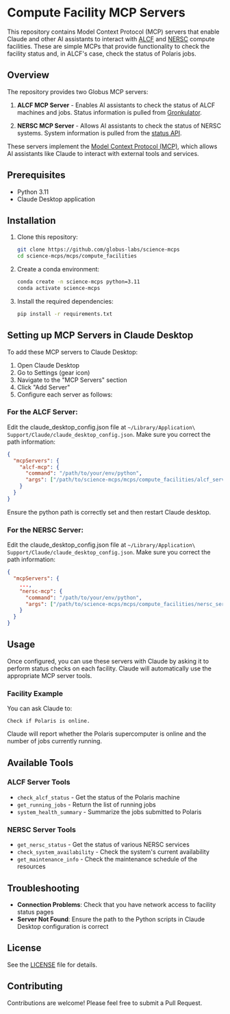 # Compute Facility MCP Servers

This repository contains Model Context Protocol (MCP) servers that enable Claude and other AI assistants to interact with [ALCF](https://www.alcf.anl.gov/) and [NERSC](https://www.nersc.gov/) compute facilities. These are simple MCPs that provide functionality to check the facility status and, in ALCF's case, check the status of Polaris jobs.

## Overview

The repository provides two Globus MCP servers:

1. **ALCF MCP Server** - Enables AI assistants to check the status of ALCF machines and jobs. Status information is pulled from [Gronkulator](https://status.alcf.anl.gov/#/polaris).

2. **NERSC MCP Server** - Allows AI assistants to check the status of NERSC systems. System information is pulled from the [status API](https://api.nersc.gov/api/v1.2/status).

These servers implement the [Model Context Protocol (MCP)](https://github.com/anthropics/anthropic-cookbook/tree/main/mcp), which allows AI assistants like Claude to interact with external tools and services.

## Prerequisites

- Python 3.11
- Claude Desktop application


## Installation

1. Clone this repository:
   ```bash
   git clone https://github.com/globus-labs/science-mcps
   cd science-mcps/mcps/compute_facilities
   ```

2. Create a conda environment:
   ```bash
   conda create -n science-mcps python=3.11
   conda activate science-mcps
   ```

3. Install the required dependencies:
   ```bash
   pip install -r requirements.txt
   ```

## Setting up MCP Servers in Claude Desktop

To add these MCP servers to Claude Desktop:

1. Open Claude Desktop
2. Go to Settings (gear icon)
3. Navigate to the "MCP Servers" section
4. Click "Add Server"
5. Configure each server as follows:

### For the ALCF Server:

Edit the claude_desktop_config.json file at `~/Library/Application\ Support/Claude/claude_desktop_config.json`. Make sure you correct the path information:

```json
{
  "mcpServers": {
    "alcf-mcp": {
      "command": "/path/to/your/env/python",
      "args": ["/path/to/science-mcps/mcps/compute_facilities/alcf_server.py"],
    }
  }
}
```


Ensure the python path is correctly set and then restart Claude desktop.

### For the NERSC Server:

Edit the claude_desktop_config.json file at `~/Library/Application\ Support/Claude/claude_desktop_config.json`. Make sure you correct the path information:

```json
{
  "mcpServers": {
    ...,
    "nersc-mcp": {
      "command": "/path/to/your/env/python",
      "args": ["/path/to/science-mcps/mcps/compute_facilities/nersc_server.py"],
    }
  }
}
```

## Usage

Once configured, you can use these servers with Claude by asking it to perform status checks on each facility. Claude will automatically use the appropriate MCP server tools.

### Facility Example

You can ask Claude to:

```
Check if Polaris is online.
```

Claude will report whether the Polaris supercomputer is online and the number of jobs currently running.


## Available Tools

### ALCF Server Tools

- `check_alcf_status` - Get the status of the Polaris machine
- `get_running_jobs` - Return the list of running jobs
- `system_health_summary` - Summarize the jobs submitted to Polaris

### NERSC Server Tools

- `get_nersc_status` - Get the status of various NERSC services
- `check_system_availability` - Check the system's current availability
- `get_maintenance_info` - Check the maintenance schedule of the resources


## Troubleshooting

- **Connection Problems**: Check that you have network access to facility status pages
- **Server Not Found**: Ensure the path to the Python scripts in Claude Desktop configuration is correct

## License

See the [LICENSE](../../LICENSE) file for details.

## Contributing

Contributions are welcome! Please feel free to submit a Pull Request.
